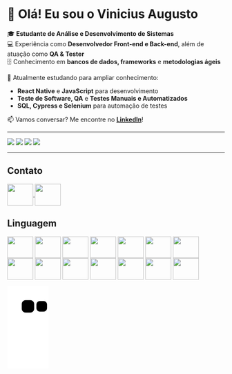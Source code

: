# 👋 Olá! Eu sou o Vinicius Augusto  

🎓 **Estudante de Análise e Desenvolvimento de Sistemas**  
💻 Experiência como **Desenvolvedor Front-end e Back-end**, além de atuação como **QA & Tester**  
🗄️ Conhecimento em **bancos de dados, frameworks** e **metodologias ágeis**  

🚀 Atualmente estudando para ampliar conhecimento:  
- **React Native** e **JavaScript** para desenvolvimento  
- **Teste de Software, QA** e **Testes Manuais e Automatizados**  
- **SQL, Cypress e Selenium** para automação de testes  

📫 Vamos conversar? Me encontre no **[LinkedIn](https://www.linkedin.com/in/viniciusaugusto3006/)**!  

---
<div>
  <img height="150em" src = "https://github-readme-stats.vercel.app/api?username=VinihAugs&hide=contribs,prs&show_icons=true&theme=dark">

  <img height="150em" src = "https://github-readme-stats.vercel.app/api?username=VinihAugs&show_icons=true&theme=cobalt">

  <img height="150em" src = "https://github-readme-stats.vercel.app/api/top-langs/?username=VinihAugs&size_weight=0.5&count_weight=0.5&show_icons=true&theme=dark">

  <img height="150em" src = "https://github-readme-stats.vercel.app/api/top-langs/?username=VinihAugs&layout=compact&show_icons=true&theme=cobalt">
</div>

---

## Contato
<div>
    <a href="https://www.linkedin.com/in/viniciusaugusto3006/">
        <img src="https://cdn.jsdelivr.net/gh/devicons/devicon@latest/icons/linkedin/linkedin-original.svg" align ="center" height ="50" width ="60"/>
    </a>
    <a href="https://github.com/VinihAugs">
        <img src="https://cdn.jsdelivr.net/gh/devicons/devicon@latest/icons/github/github-original.svg" align ="center" height ="50" width ="60"/>
    </a>
</div>



## Linguagem
<div>
    <img src="https://cdn.jsdelivr.net/gh/devicons/devicon@latest/icons/react/react-original.svg" align ="center" height ="50" width ="60"/>
    <img src="https://cdn.jsdelivr.net/gh/devicons/devicon@latest/icons/javascript/javascript-original.svg" align ="center" height ="50" width ="60"/>
    <img src="https://cdn.jsdelivr.net/gh/devicons/devicon@latest/icons/java/java-original.svg" align ="center" height ="50" width ="60"/>
    <img src="https://cdn.jsdelivr.net/gh/devicons/devicon@latest/icons/selenium/selenium-original.svg" align ="center" height ="50" width ="60"/>
    <img src="https://cdn.jsdelivr.net/gh/devicons/devicon@latest/icons/postman/postman-original.svg" align ="center" height ="50" width ="60"/>
    <img src="https://cdn.jsdelivr.net/gh/devicons/devicon@latest/icons/mysql/mysql-original.svg" align ="center" height ="50" width ="60"/>
    <img src="https://cdn.jsdelivr.net/gh/devicons/devicon@latest/icons/visualbasic/visualbasic-original.svg" align ="center" height ="50" width ="60"/>
    <img src="https://cdn.jsdelivr.net/gh/devicons/devicon@latest/icons/amazonwebservices/amazonwebservices-original-wordmark.svg" align ="center" height ="50" width ="60"/>
    <img src="https://cdn.jsdelivr.net/gh/devicons/devicon@latest/icons/salesforce/salesforce-original.svg" align ="center" height ="50" width ="60"/>
    <img src="https://cdn.jsdelivr.net/gh/devicons/devicon@latest/icons/css3/css3-original.svg" align ="center" height ="50" width ="60"/>
    <img src="https://cdn.jsdelivr.net/gh/devicons/devicon@latest/icons/html5/html5-original.svg" align ="center" height ="50" width ="60"/>
    <img src="https://cdn.jsdelivr.net/gh/devicons/devicon@latest/icons/python/python-original.svg" align ="center" height ="50" width ="60"/>
    <img src="https://cdn.jsdelivr.net/gh/devicons/devicon@latest/icons/c/c-original.svg" align ="center" height ="50" width ="60"/>
    <img src="https://cdn.jsdelivr.net/gh/devicons/devicon@latest/icons/git/git-original.svg" align ="center" height ="50" width ="60"/>
</div>


![snake gif](https://github.com/VinihAugs/VinihAugs/blob/output/github-contribution-grid-snake.svg)
